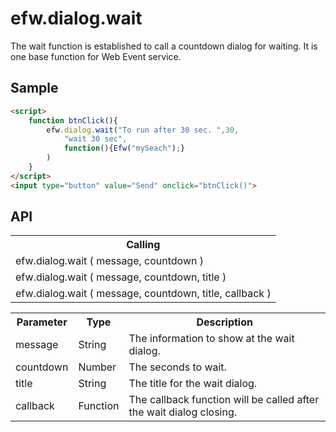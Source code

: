 <H1>efw.dialog.wait</H1>

The wait function is established to call a countdown dialog for waiting.
It is one base function for Web Event service.

<h2>Sample</h2>

```html
<script>
	function btnClick(){
		efw.dialog.wait("To run after 30 sec. ",30,
			"wait 30 sec",
			function(){Efw("mySeach");}
		)
	}
</script>
<input type="button" value="Send" onclick="btnClick()">
```
<h2>API</h2>

<table>
<tr><th>Calling</th></tr>
<tr><td>efw.dialog.wait ( message, countdown )</td></tr>
<tr><td>efw.dialog.wait ( message, countdown, title )</td></tr>
<tr><td>efw.dialog.wait ( message, countdown, title, callback )</td></tr>
</table>

<table>
<tr><th>Parameter</th><th>Type</th><th>Description</th></tr>
<tr><td>message</td><td>String</td><td>	The information to show at the wait dialog.</td></tr>
<tr><td>countdown</td><td>Number</td><td>The seconds to wait.</td></tr>
<tr><td>title</td><td>String</td><td>The title for the wait dialog.</td></tr>
<tr><td>callback</td><td>Function</td><td>The callback function will be called after the wait dialog closing.</td></tr>
</table>

